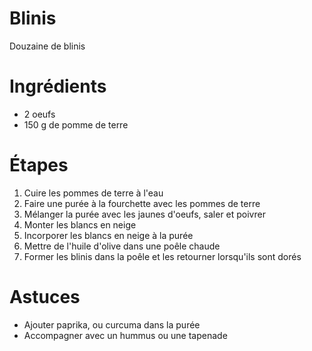 Blinis
=====
Douzaine de blinis

# Ingrédients
- 2 oeufs
- 150 g de pomme de terre

# Étapes
1. Cuire les pommes de terre à l'eau
2. Faire une purée à la fourchette avec les pommes de terre
3. Mélanger la purée avec les jaunes d'oeufs, saler et poivrer
4. Monter les blancs en neige
5. Incorporer les blancs en neige à la purée
6. Mettre de l'huile d'olive dans une poêle chaude
7. Former les blinis dans la poêle et les retourner lorsqu'ils sont dorés

# Astuces
- Ajouter paprika, ou curcuma dans la purée
- Accompagner avec un hummus ou une tapenade
